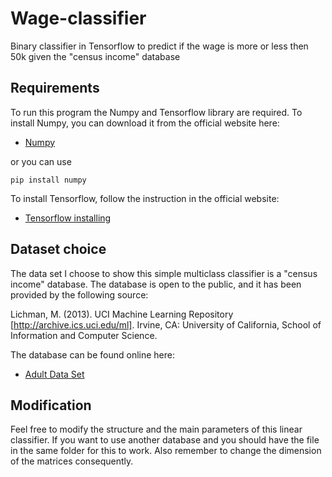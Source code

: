 # Wage-classifier
Binary classifier in Tensorflow to predict if the wage is more or less then 50k given the "census income" database

## Requirements
To run this program the Numpy and Tensorflow library are required. 
To install Numpy, you can download it from the official website here:
* [Numpy](http://www.numpy.org/)

or you can use 

```
pip install numpy
```

To install Tensorflow, follow the instruction in the official website:
* [Tensorflow installing](https://www.tensorflow.org/install/)

## Dataset choice
The data set I choose to show this simple multiclass classifier is a "census income" database. The database is open to the public, and it has been provided by the following source:

Lichman, M. (2013). UCI Machine Learning Repository [http://archive.ics.uci.edu/ml]. Irvine, CA: University of California, School of Information and Computer Science.

The database can be found online here:
* [Adult Data Set](https://archive.ics.uci.edu/ml/datasets/Adult)

## Modification ##
Feel free to modify the structure and the main parameters of this linear classifier. If you want to use another database and you should have the file in the same folder for this to work. Also remember to change the dimension of the matrices consequently.
